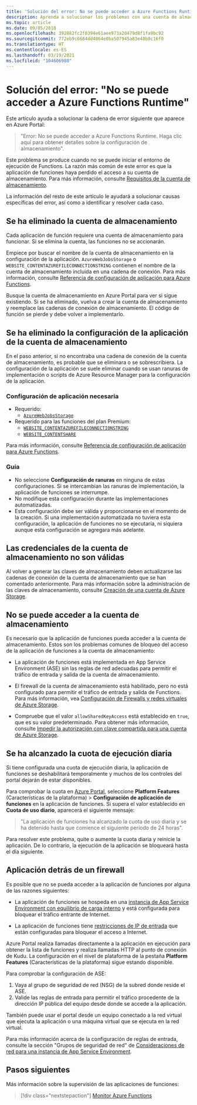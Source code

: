 ```yaml
---
title: 'Solución del error: No se puede acceder a Azure Functions Runtime'
description: Aprenda a solucionar los problemas con una cuenta de almacenamiento no válida.
ms.topic: article
ms.date: 09/05/2018
ms.openlocfilehash: 392882fc2f0394e61aee973a20479d8f1fa9bc92
ms.sourcegitcommit: 772eb9c6684dd4864e0ba507945a83e48b8c16f0
ms.translationtype: HT
ms.contentlocale: es-ES
ms.lasthandoff: 03/19/2021
ms.locfileid: "104606980"
---
```

# <a name="troubleshoot-error-azure-functions-runtime-is-unreachable"></a>Solución del error: "No se puede acceder a Azure Functions Runtime"

Este artículo ayuda a solucionar la cadena de error siguiente que aparece en Azure Portal:

> "Error: No se puede acceder a Azure Functions Runtime. Haga clic aquí para obtener detalles sobre la configuración de almacenamiento".

Este problema se produce cuando no se puede iniciar el entorno de ejecución de Functions. La razón más común de este error es que la aplicación de funciones haya perdido el acceso a su cuenta de almacenamiento. Para más información, consulte [Requisitos de la cuenta de almacenamiento](storage-considerations.md#storage-account-requirements).

La información del resto de este artículo le ayudará a solucionar causas específicas del error, así como a identificar y resolver cada caso.

## <a name="storage-account-was-deleted"></a>Se ha eliminado la cuenta de almacenamiento

Cada aplicación de función requiere una cuenta de almacenamiento para funcionar. Si se elimina la cuenta, las funciones no se accionarán.

Empiece por buscar el nombre de la cuenta de almacenamiento en la configuración de la aplicación. `AzureWebJobsStorage` o `WEBSITE_CONTENTAZUREFILECONNECTIONSTRING` contienen el nombre de la cuenta de almacenamiento incluida en una cadena de conexión. Para más información, consulte [Referencia de configuración de aplicación para Azure Functions](./functions-app-settings.md#azurewebjobsstorage).

Busque la cuenta de almacenamiento en Azure Portal para ver si sigue existiendo. Si se ha eliminado, vuelva a crear la cuenta de almacenamiento y reemplace las cadenas de conexión de almacenamiento. El código de función se pierde y debe volver a implementarlo.

## <a name="storage-account-application-settings-were-deleted"></a>Se ha eliminado la configuración de la aplicación de la cuenta de almacenamiento

En el paso anterior, si no encontraba una cadena de conexión de la cuenta de almacenamiento, es probable que se eliminara o se sobrescribiera. La configuración de la aplicación se suele eliminar cuando se usan ranuras de implementación o scripts de Azure Resource Manager para la configuración de la aplicación.

### <a name="required-application-settings"></a>Configuración de aplicación necesaria

* Requerido:
    * [`AzureWebJobsStorage`](./functions-app-settings.md#azurewebjobsstorage)
* Requerido para las funciones del plan Premium:
    * [`WEBSITE_CONTENTAZUREFILECONNECTIONSTRING`](./functions-app-settings.md)
    * [`WEBSITE_CONTENTSHARE`](./functions-app-settings.md)

Para más información, consulte [Referencia de configuración de aplicación para Azure Functions](./functions-app-settings.md).

### <a name="guidance"></a>Guía

* No seleccione **Configuración de ranuras** en ninguna de estas configuraciones. Si se intercambian las ranuras de implementación, la aplicación de funciones se interrumpe.
* No modifique esta configuración durante las implementaciones automatizadas.
* Esta configuración debe ser válida y proporcionarse en el momento de la creación. Si una implementación automatizada no tuviera esta configuración, la aplicación de funciones no se ejecutaría, ni siquiera aunque esta configuración se agregara más adelante.

## <a name="storage-account-credentials-are-invalid"></a>Las credenciales de la cuenta de almacenamiento no son válidas

Al volver a generar las claves de almacenamiento deben actualizarse las cadenas de conexión de la cuenta de almacenamiento que se han comentado anteriormente. Para más información sobre la administración de las claves de almacenamiento, consulte [Creación de una cuenta de Azure Storage](../storage/common/storage-account-create.md).

## <a name="storage-account-is-inaccessible"></a>No se puede acceder a la cuenta de almacenamiento

Es necesario que la aplicación de funciones pueda acceder a la cuenta de almacenamiento. Estos son los problemas comunes de bloqueo del acceso de la aplicación de funciones a la cuenta de almacenamiento:

* La aplicación de funciones está implementada en App Service Environment (ASE) sin las reglas de red adecuadas para permitir el tráfico de entrada y salida de la cuenta de almacenamiento.

* El firewall de la cuenta de almacenamiento está habilitado, pero no está configurado para permitir el tráfico de entrada y salida de Functions. Para más información, vea [Configuración de Firewalls y redes virtuales de Azure Storage](../storage/common/storage-network-security.md?toc=%2fazure%2fstorage%2ffiles%2ftoc.json).
* Compruebe que el valor `allowSharedKeyAccess` está establecido en `true`, que es su valor predeterminado. Para obtener más información, consulte [Impedir la autorización con clave compartida para una cuenta de Azure Storage](https://docs.microsoft.com/azure/storage/common/shared-key-authorization-prevent?tabs=portal#verify-that-shared-key-access-is-not-allowed). 

## <a name="daily-execution-quota-is-full"></a>Se ha alcanzado la cuota de ejecución diaria

Si tiene configurada una cuota de ejecución diaria, la aplicación de funciones se deshabilitará temporalmente y muchos de los controles del portal dejarán de estar disponibles. 

Para comprobar la cuota en [Azure Portal](https://portal.azure.com), seleccione **Platform Features** (Características de la plataforma)  > **Configuración de aplicación de funciones** en la aplicación de funciones. Si supera el valor establecido en **Cuota de uso diario**, aparecerá el siguiente mensaje:

  > "La aplicación de funciones ha alcanzado la cuota de uso diaria y se ha detenido hasta que comience el siguiente período de 24 horas".

Para resolver este problema, quite o aumente la cuota diaria y reinicie la aplicación. De lo contrario, la ejecución de la aplicación se bloqueará hasta el día siguiente.

## <a name="app-is-behind-a-firewall"></a>Aplicación detrás de un firewall

Es posible que no se pueda acceder a la aplicación de funciones por alguna de las razones siguientes:

* La aplicación de funciones se hospeda en una [instancia de App Service Environment con equilibrio de carga interno](../app-service/environment/create-ilb-ase.md) y está configurada para bloquear el tráfico entrante de Internet.

* La aplicación de funciones tiene [restricciones de IP de entrada](functions-networking-options.md#inbound-access-restrictions) que están configuradas para bloquear el acceso a Internet. 

Azure Portal realiza llamadas directamente a la aplicación en ejecución para obtener la lista de funciones y realiza llamadas HTTP al punto de conexión de Kudu. La configuración en el nivel de plataforma de la pestaña **Platform Features** (Características de la plataforma) sigue estando disponible.

Para comprobar la configuración de ASE:
1. Vaya al grupo de seguridad de red (NSG) de la subred donde reside el ASE.
1. Valide las reglas de entrada para permitir el tráfico procedente de la dirección IP pública del equipo desde donde se accede a la aplicación. 
   
También puede usar el portal desde un equipo conectado a la red virtual que ejecuta la aplicación o una máquina virtual que se ejecuta en la red virtual. 

Para más información acerca de la configuración de reglas de entrada, consulte la sección "Grupos de seguridad de red" de [Consideraciones de red para una instancia de App Service Environment](../app-service/environment/network-info.md#network-security-groups).

## <a name="next-steps"></a>Pasos siguientes

Más información sobre la supervisión de las aplicaciones de funciones:

> [!div class="nextstepaction"]
> [Monitor Azure Functions](functions-monitoring.md)
